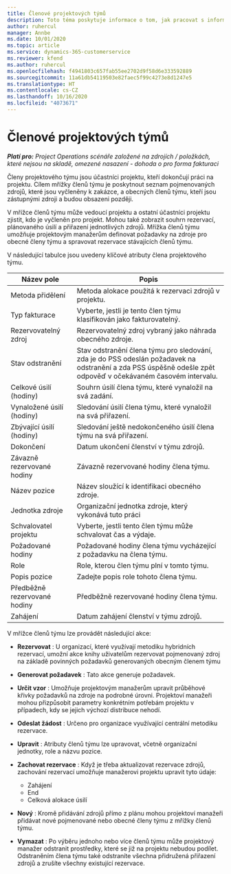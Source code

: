 ```yaml
---
title: Členové projektových týmů
description: Toto téma poskytuje informace o tom, jak pracovat s informacemi o členech projektového týmu, s jejich atributy a jak plánovat jejich činnost.
author: ruhercul
manager: Annbe
ms.date: 10/01/2020
ms.topic: article
ms.service: dynamics-365-customerservice
ms.reviewer: kfend
ms.author: ruhercul
ms.openlocfilehash: f4941803c657fab55ee2702d9f58d6e333592889
ms.sourcegitcommit: 11a61db54119503e82faec5f99c4273e8d1247e5
ms.translationtype: HT
ms.contentlocale: cs-CZ
ms.lasthandoff: 10/16/2020
ms.locfileid: "4073671"
---
```

# <a name="project-team-members"></a>Členové projektových týmů

_**Platí pro:** Project Operations scénáře založené na zdrojích / položkách, které nejsou na skladě, omezené nasazení - dohoda o pro forma fakturaci_

Členy projektového týmu jsou účastníci projektu, kteří dokončují práci na projektu. Cílem mřížky členů týmu je poskytnout seznam pojmenovaných zdrojů, které jsou vyčleněny k zakázce, a obecných členů týmu, kteří jsou zástupnými zdroji a budou obsazeni později.

V mřížce členů týmu může vedoucí projektu a ostatní účastníci projektu zjistit, kdo je vyčleněn pro projekt. Mohou také zobrazit souhrn rezervací, plánovaného úsilí a přiřazení jednotlivých zdrojů. Mřížka členů týmu umožňuje projektovým manažerům definovat požadavky na zdroje pro obecné členy týmu a spravovat rezervace stávajících členů týmu.

V následující tabulce jsou uvedeny klíčové atributy člena projektového týmu.

| Název pole          | Popis                                                                                                                                                                  |
|--------------------------|-----------------------------------------------------------------------------------------------------------------------------------------------------------------------------------|
| Metoda přidělení        | Metoda alokace použitá k rezervaci zdrojů v projektu.                                                                         |
| Typ fakturace             | Vyberte, jestli je tento člen týmu klasifikován jako fakturovatelný.                                                                                                                                       |
| Rezervovatelný zdroj        | Rezervovatelný zdroj vybraný jako náhrada obecného zdroje.                                                                                                                   |
| Stav odstranění            | Stav odstranění člena týmu pro sledování, zda je do PSS odeslán požadavek na odstranění a zda PSS úspěšně odešle zpět odpověď v očekávaném časovém intervalu. |
| Celkové úsilí (hodiny)     | Souhrn úsilí člena týmu, které vynaložil na svá zadání.                                                                                                                         |
| Vynaložené úsilí (hodiny) | Sledování úsilí člena týmu, které vynaložil na svá přiřazení.                                                                                           |
| Zbývající úsilí (hodiny) | Sledování ještě nedokončeného úsilí člena týmu na svá přiřazení.                                                                                    |
| Dokončení                   | Datum ukončení členství v týmu zdrojů.                                                                                                                                            |
| Závazně rezervované hodiny        | Závazně rezervované hodiny člena týmu.                                                                                                                                                                |
| Název pozice            | Název sloužící k identifikaci obecného zdroje.                                                                                                                                   |
| Jednotka zdroje          | Organizační jednotka zdroje, který vykonává tuto práci                                                                                                                      |
| Schvalovatel projektu         | Vyberte, jestli tento člen týmu může schvalovat čas a výdaje.                                                                                                                     |
| Požadované hodiny           | Požadované hodiny člena týmu vycházející z požadavku na člena týmu.                                                                                                                       |
| Role                     | Role, kterou člen týmu plní v tomto týmu.                                                                                                                                |
| Popis pozice     | Zadejte popis role tohoto člena týmu.                                                                                                                             |
| Předběžně rezervované hodiny        | Předběžně rezervované hodiny člena týmu.                                                                                                                                                                 |
| Zahájení                    | Datum zahájení členství v týmu zdrojů.                                                                                                                                          |

V mřížce členů týmu lze provádět následující akce:

- **Rezervovat** : U organizací, které využívají metodiku hybridních rezervací, umožní akce knihy uživatelům rezervovat pojmenovaný zdroj na základě povinných požadavků generovaných obecným členem týmu
- **Generovat požadavek** : Tato akce generuje požadavek.
- **Určit vzor** : Umožňuje projektovým manažerům upravit průběhové křivky požadavků na zdroje na podrobné úrovni. Projektoví manažeři mohou přizpůsobit parametry konkrétním potřebám projektu v případech, kdy se jejich výchozí distribuce nehodí.
- **Odeslat žádost** : Určeno pro organizace využívající centrální metodiku rezervace.
- **Upravit** : Atributy členů týmu lze upravovat, včetně organizační jednotky, role a názvu pozice.
- **Zachovat rezervace** : Když je třeba aktualizovat rezervace zdrojů, zachování rezervací umožňuje manažerovi projektu upravit tyto údaje:

    - Zahájení
    - End
    - Celková alokace úsilí

- **Nový** : Kromě přidávání zdrojů přímo z plánu mohou projektoví manažeři přidávat nové pojmenované nebo obecné členy týmu z mřížky členů týmu.
- **Vymazat** : Po výběru jednoho nebo více členů týmu může projektový manažer odstranit prostředky, které se již na projektu nebudou podílet. Odstraněním člena týmu také odstraníte všechna přidružená přiřazení zdrojů a zrušíte všechny existující rezervace.
